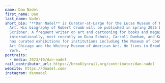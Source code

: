 ```yaml
---
name: Dan Nadel
first_name: Dan
last_name: Nadel
short_bio: "**Dan Nadel** is Curator-at-Large for the Lucas Museum of Narrative
  Art. His biography of Robert Crumb will be published in spring 2025 by
  Scribner. A frequent writer on art and cartooning for books and magazines
  internationally, most recently on Dana Schutz, Carroll Dunham, and KAWS. Nadel
  has curated exhibitions for institutions including the Museum of Contemporary
  Art Chicago and the Whitney Museum of American Art. He lives in Brooklyn, New
  York.  "
portraits:
  - media: 2023/10/dan-nadel
rail_contributor_url: https://brooklynrail.org/contributor/dan-nadel
website: https://dnadel.com/
instagram: dannadel
---
```

